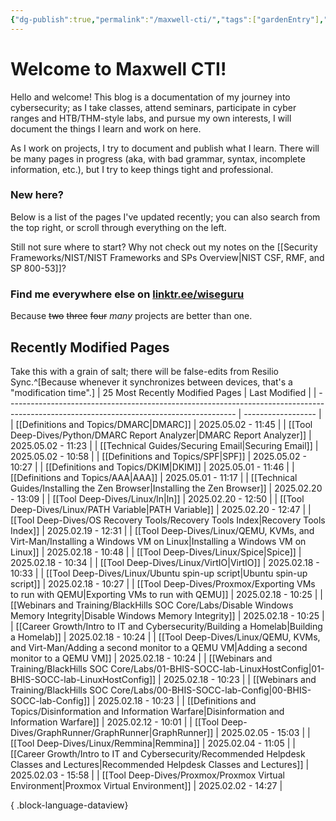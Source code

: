 ```yaml
---
{"dg-publish":true,"permalink":"/maxwell-cti/","tags":["gardenEntry"],"noteIcon":""}
---
```


# Welcome to Maxwell CTI!

Hello and welcome! This blog is a documentation of my journey into cybersecurity; as I take classes, attend seminars, participate in cyber ranges and HTB/THM-style labs, and pursue my own interests, I will document the things I learn and work on here. 

As I work on projects, I try to document and publish what I learn. There will be many pages in progress (aka, with bad grammar, syntax, incomplete information, etc.), but I try to keep things tight and professional.

### New here?
Below is a list of the pages I've updated recently; you can also search from the top right, or scroll through everything on the left.

Still not sure where to start? Why not check out my notes on the [[Security Frameworks/NIST/NIST Frameworks and SPs Overview\|NIST CSF, RMF, and SP 800-53]]?


### Find me everywhere else on [linktr.ee/wiseguru](https://linktr.ee/wiseguru)
Because ~~two~~ ~~three~~ ~~four~~ *many* projects are better than one.


## Recently Modified Pages
Take this with a grain of salt; there will be false-edits from Resilio Sync.^[Because whenever it synchronizes between devices, that's a "modification time".]
| 25 Most Recently Modified Pages                                                                                                         | Last Modified      |
| --------------------------------------------------------------------------------------------------------------------------------------- | ------------------ |
| [[Definitions and Topics/DMARC\|DMARC]]                                                                                              | 2025.05.02 - 11:45 |
| [[Tool Deep-Dives/Python/DMARC Report Analyzer\|DMARC Report Analyzer]]                                                              | 2025.05.02 - 11:23 |
| [[Technical Guides/Securing Email\|Securing Email]]                                                                                  | 2025.05.02 - 10:58 |
| [[Definitions and Topics/SPF\|SPF]]                                                                                                  | 2025.05.02 - 10:27 |
| [[Definitions and Topics/DKIM\|DKIM]]                                                                                                | 2025.05.01 - 11:46 |
| [[Definitions and Topics/AAA\|AAA]]                                                                                                  | 2025.05.01 - 11:17 |
| [[Technical Guides/Installing the Zen Browser\|Installing the Zen Browser]]                                                          | 2025.02.20 - 13:09 |
| [[Tool Deep-Dives/Linux/ln\|ln]]                                                                                                     | 2025.02.20 - 12:50 |
| [[Tool Deep-Dives/Linux/PATH Variable\|PATH Variable]]                                                                               | 2025.02.20 - 12:47 |
| [[Tool Deep-Dives/OS Recovery Tools/Recovery Tools Index\|Recovery Tools Index]]                                                     | 2025.02.19 - 12:31 |
| [[Tool Deep-Dives/Linux/QEMU, KVMs, and Virt-Man/Installing a Windows VM on Linux\|Installing a Windows VM on Linux]]                | 2025.02.18 - 10:48 |
| [[Tool Deep-Dives/Linux/Spice\|Spice]]                                                                                               | 2025.02.18 - 10:34 |
| [[Tool Deep-Dives/Linux/VirtIO\|VirtIO]]                                                                                             | 2025.02.18 - 10:33 |
| [[Tool Deep-Dives/Linux/Ubuntu spin-up script\|Ubuntu spin-up script]]                                                               | 2025.02.18 - 10:27 |
| [[Tool Deep-Dives/Proxmox/Exporting VMs to run with QEMU\|Exporting VMs to run with QEMU]]                                           | 2025.02.18 - 10:25 |
| [[Webinars and Training/BlackHills SOC Core/Labs/Disable Windows Memory Integrity\|Disable Windows Memory Integrity]]                | 2025.02.18 - 10:25 |
| [[Career Growth/Intro to IT and Cybersecurity/Building a Homelab\|Building a Homelab]]                                               | 2025.02.18 - 10:24 |
| [[Tool Deep-Dives/Linux/QEMU, KVMs, and Virt-Man/Adding a second monitor to a QEMU VM\|Adding a second monitor to a QEMU VM]]        | 2025.02.18 - 10:24 |
| [[Webinars and Training/BlackHills SOC Core/Labs/01-BHIS-SOCC-lab-LinuxHostConfig\|01-BHIS-SOCC-lab-LinuxHostConfig]]                | 2025.02.18 - 10:23 |
| [[Webinars and Training/BlackHills SOC Core/Labs/00-BHIS-SOCC-lab-Config\|00-BHIS-SOCC-lab-Config]]                                  | 2025.02.18 - 10:23 |
| [[Definitions and Topics/Disinformation and Information Warfare\|Disinformation and Information Warfare]]                            | 2025.02.12 - 10:01 |
| [[Tool Deep-Dives/GraphRunner/GraphRunner\|GraphRunner]]                                                                             | 2025.02.05 - 15:03 |
| [[Tool Deep-Dives/Linux/Remmina\|Remmina]]                                                                                           | 2025.02.04 - 11:05 |
| [[Career Growth/Intro to IT and Cybersecurity/Recommended Helpdesk Classes and Lectures\|Recommended Helpdesk Classes and Lectures]] | 2025.02.03 - 15:58 |
| [[Tool Deep-Dives/Proxmox/Proxmox Virtual Environment\|Proxmox Virtual Environment]]                                                 | 2025.02.02 - 14:27 |

{ .block-language-dataview}